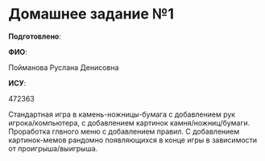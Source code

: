 # Домашнее задание №1

__Подготовлено__:

**ФИО**:

Пойманова Руслана Денисовна

**ИСУ**:

472363

Стандартная игра в камень-ножницы-бумага с добавлением рук игрока/компьютера, с добавлением картинок камня/ножниц/бумаги. Проработка глвного меню с добавлением правил. С добавлением картинок-мемов рандомно появляющихся в конце игры в зависимости от проигрыша/выигрыша.
